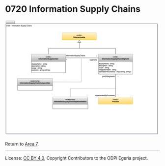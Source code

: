 <!-- SPDX-License-Identifier: CC-BY-4.0 -->
<!-- Copyright Contributors to the ODPi Egeria project 2020. -->


# 0720 Information Supply Chains


![UML](0720-Information-Supply-Chains.png#pagewidth)


Return to [Area 7](Area-7-models.md).


----
License: [CC BY 4.0](https://creativecommons.org/licenses/by/4.0/),
Copyright Contributors to the ODPi Egeria project.
